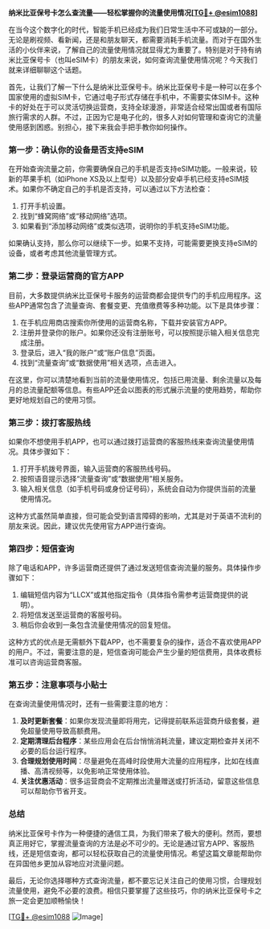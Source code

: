 **纳米比亚保号卡怎么查流量——轻松掌握你的流量使用情况[[TG💪+ @esim1088](https://t.me/s/esim1088)]**

在当今这个数字化的时代，智能手机已经成为我们日常生活中不可或缺的一部分。无论是刷视频、看新闻，还是和朋友聊天，都需要消耗手机流量。而对于在国外生活的小伙伴来说，了解自己的流量使用情况就显得尤为重要了。特别是对于持有纳米比亚保号卡（也叫eSIM卡）的朋友来说，如何查询流量使用情况呢？今天我们就来详细聊聊这个话题。

首先，让我们了解一下什么是纳米比亚保号卡。纳米比亚保号卡是一种可以在多个国家使用的虚拟SIM卡，它通过电子形式存储在手机中，不需要实体SIM卡。这种卡的好处在于可以灵活切换运营商，支持全球漫游，非常适合经常出国或者有国际旅行需求的人群。不过，正因为它是电子化的，很多人对如何管理和查询它的流量使用感到困惑。别担心，接下来我会手把手教你如何操作。

### **第一步：确认你的设备是否支持eSIM**
在开始查询流量之前，你需要确保自己的手机是否支持eSIM功能。一般来说，较新的苹果手机（如iPhone XS及以上型号）以及部分安卓手机已经支持eSIM技术。如果你不确定自己的手机是否支持，可以通过以下方法检查：

1. 打开手机设置。
2. 找到“蜂窝网络”或“移动网络”选项。
3. 如果看到“添加移动网络”或类似选项，说明你的手机支持eSIM功能。

如果确认支持，那么你可以继续下一步。如果不支持，可能需要更换支持eSIM的设备，或者考虑其他流量管理方式。

### **第二步：登录运营商的官方APP**
目前，大多数提供纳米比亚保号卡服务的运营商都会提供专门的手机应用程序。这些APP通常包含了流量查询、套餐变更、充值缴费等多种功能。以下是具体步骤：

1. 在手机应用商店搜索你所使用的运营商名称，下载并安装官方APP。
2. 注册并登录你的账户。如果你还没有注册账号，可以按照提示输入相关信息完成注册。
3. 登录后，进入“我的账户”或“账户信息”页面。
4. 找到“流量查询”或“数据使用”相关选项，点击进入。

在这里，你可以清楚地看到当前的流量使用情况，包括已用流量、剩余流量以及每月的总流量配额等信息。有些APP还会以图表的形式展示流量的使用趋势，帮助你更好地规划自己的使用习惯。

### **第三步：拨打客服热线**
如果你不想使用手机APP，也可以通过拨打运营商的客服热线来查询流量使用情况。具体步骤如下：

1. 打开手机拨号界面，输入运营商的客服热线号码。
2. 按照语音提示选择“流量查询”或“数据使用”相关服务。
3. 输入相关信息（如手机号码或身份证号码），系统会自动为你提供当前的流量使用情况。

这种方式虽然简单直接，但可能会受到语言障碍的影响，尤其是对于英语不流利的朋友来说。因此，建议优先使用官方APP进行查询。

### **第四步：短信查询**
除了电话和APP，许多运营商还提供了通过发送短信查询流量的服务。具体操作步骤如下：

1. 编辑短信内容为“LLCX”或其他指定指令（具体指令需参考运营商提供的说明）。
2. 将短信发送至运营商的客服号码。
3. 稍后你会收到一条包含流量使用情况的回复短信。

这种方式的优点是无需额外下载APP，也不需要复杂的操作，适合不喜欢使用APP的用户。不过，需要注意的是，短信查询可能会产生少量的短信费用，具体收费标准可以咨询运营商客服。

### **第五步：注意事项与小贴士**
在查询流量使用情况时，还有一些需要注意的地方：

1. **及时更新套餐**：如果你发现流量即将用完，记得提前联系运营商升级套餐，避免超量使用导致高额费用。
2. **定期清理后台程序**：某些应用会在后台悄悄消耗流量，建议定期检查并关闭不必要的后台运行程序。
3. **合理规划使用时间**：尽量避免在高峰时段使用大流量的应用程序，比如在线直播、高清视频等，以免影响正常使用体验。
4. **关注优惠活动**：很多运营商会不定期推出流量赠送或打折活动，留意这些信息可以帮助你节省开支。

### **总结**
纳米比亚保号卡作为一种便捷的通信工具，为我们带来了极大的便利。然而，要想真正用好它，掌握流量查询的方法是必不可少的。无论是通过官方APP、客服热线，还是短信查询，都可以轻松获取自己的流量使用情况。希望这篇文章能帮助你在异国他乡更加从容地应对流量问题。

最后，无论你选择哪种方式查询流量，都不要忘记关注自己的使用习惯，合理规划流量使用，避免不必要的浪费。相信只要掌握了这些技巧，你的纳米比亚保号卡之旅一定会更加顺畅愉快！

[[TG💪+ @esim1088](https://t.me/s/esim1088) ![Image](https://i.postimg.cc/4NQfJmqS/Snipaste-2025-05-13-00-14-12.png)]